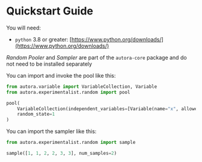 # Quickstart Guide

You will need:

- `python` 3.8 or greater: [https://www.python.org/downloads/](https://www.python.org/downloads/)


*Random Pooler* and *Sampler* are part of the `autora-core` package and do not need to be installed separately

You can import and invoke the pool like this:

```python
from autora.variable import VariableCollection, Variable
from autora.experimentalist.random import pool

pool(
    VariableCollection(independent_variables=[Variable(name="x", allowed_values=range(10))]),
    random_state=1
)
```

You can import the sampler like this:

```python
from autora.experimentalist.random import sample

sample([1, 1, 2, 2, 3, 3], num_samples=2)
```


